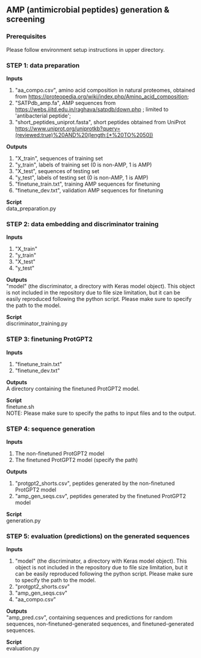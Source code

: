 
## AMP (antimicrobial peptides) generation & screening

### Prerequisites
Please follow environment setup instructions in upper directory.

### STEP 1: data preparation

**Inputs** 
1) "aa_compo.csv", amino acid composition in natural proteomes, obtained from https://proteopedia.org/wiki/index.php/Amino_acid_composition;
2) "SATPdb_amp.fa", AMP sequences from https://webs.iiitd.edu.in/raghava/satpdb/down.php ; limited to 'antibacterial peptide';
3) "short_peptides_uniprot.fasta", short peptides obtained from UniProt https://www.uniprot.org/uniprotkb?query=(reviewed:true)%20AND%20(length:[*%20TO%2050])

**Outputs**
1) "X_train", sequences of training set
2) "y_train", labels of training set (0 is non-AMP, 1 is AMP)
3) "X_test", sequences of testing set
4) "y_test", labels of testing set (0 is non-AMP, 1 is AMP)
5) "finetune_train.txt", training AMP sequences for finetuning
6) "finetune_dev.txt", validation AMP sequences for finetuning

**Script**  
data_preparation.py  

### STEP 2: data embedding and discriminator training
**Inputs**
1) "X_train"
2) "y_train"
3) "X_test"
4) "y_test"

**Outputs**  
"model" (the discriminator, a directory with Keras model object). This object is not included in the repository due to file size limitation, but it can be easily reproduced following the python script. Please make sure to specify the path to the model.

**Script**  
discriminator_training.py  

### STEP 3: finetuning ProtGPT2
**Inputs**  
1) "finetune_train.txt"
2) "finetune_dev.txt"

**Outputs**  
A directory containing the finetuned ProtGPT2 model.  

**Script**  
finetune.sh  
NOTE: Please make sure to specify the paths to input files and to the output.

### STEP 4: sequence generation
**Inputs**
1) The non-finetuned ProtGPT2 model
2) The finetuned ProtGPT2 model (specify the path)

**Outputs**
1) "protgpt2_shorts.csv", peptides generated by the non-finetuned ProtGPT2 model
2) "amp_gen_seqs.csv", peptides generated by the finetuned ProtGPT2 model

**Script**  
generation.py

### STEP 5: evaluation (predictions) on the generated sequences
**Inputs**
1) "model" (the discriminator, a directory with Keras model object). This object is not included in the repository due to file size limitation, but it can be easily reproduced following the python script. Please make sure to specify the path to the model.
2) "protgpt2_shorts.csv"
3) "amp_gen_seqs.csv"
4) "aa_compo.csv"

**Outputs**  
"amp_pred.csv", containing sequences and predictions for random sequences, non-finetuned-generated sequences, and finetuned-generated sequences.

**Script**  
evaluation.py













